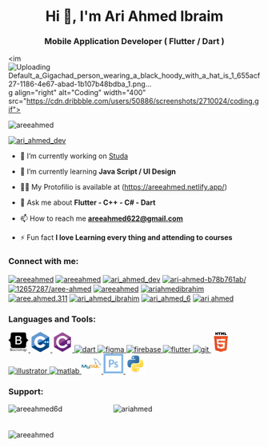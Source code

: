 <h1 align="center">Hi 👋, I'm Ari Ahmed Ibraim</h1>
<h3 align="center">Mobile Application Developer ( Flutter / Dart )</h3>

<im![Uploading Default_a_Gigachad_person_wearing_a_black_hoody_with_a_hat_is_1_655acf27-1186-4e67-abad-1b107b48bdba_1.png…]()
g align="right" alt="Coding" width="400" src="https://cdn.dribbble.com/users/50886/screenshots/2710024/coding.gif">


<p align="left"> <img src="https://komarev.com/ghpvc/?username=areeahmed&label=Profile%20views&color=0e75b6&style=flat" alt="areeahmed" /> </p>

<p align="left"> <a href="https://twitter.com/ari_ahmed_dev" target="blank"><img src="https://img.shields.io/twitter/follow/ari_ahmed_dev?logo=twitter&style=for-the-badge" alt="ari_ahmed_dev" /></a> </p>

- 🔭 I’m currently working on [Studa](https://github.com/areeahmed/studa)

- 🌱 I’m currently learning **Java Script / UI Design**

- 👨‍💻 My Protofilio is available at (https://areeahmed.netlify.app/)

- 💬 Ask me about **Flutter - C++ - C# - Dart**

- 📫 How to reach me **areeahmed622@gmail.com**

- ⚡ Fun fact **I love Learning every thing and attending to courses**

<h3 align="left">Connect with me:</h3>
<p align="left">
<a href="https://codepen.io/areeahmed" target="blank"><img align="center" src="https://raw.githubusercontent.com/rahuldkjain/github-profile-readme-generator/master/src/images/icons/Social/codepen.svg" alt="areeahmed" height="30" width="40" /></a>
<a href="https://dev.to/areeahmed" target="blank"><img align="center" src="https://raw.githubusercontent.com/rahuldkjain/github-profile-readme-generator/master/src/images/icons/Social/devto.svg" alt="areeahmed" height="30" width="40" /></a>
<a href="https://twitter.com/ari_ahmed_dev" target="blank"><img align="center" src="https://raw.githubusercontent.com/rahuldkjain/github-profile-readme-generator/master/src/images/icons/Social/twitter.svg" alt="ari_ahmed_dev" height="30" width="40" /></a>
<a href="https://linkedin.com/in/ari-ahmed-b78b761ab/" target="blank"><img align="center" src="https://raw.githubusercontent.com/rahuldkjain/github-profile-readme-generator/master/src/images/icons/Social/linked-in-alt.svg" alt="ari-ahmed-b78b761ab/" height="30" width="40" /></a>
<a href="https://stackoverflow.com/users/12657287/aree-ahmed" target="blank"><img align="center" src="https://raw.githubusercontent.com/rahuldkjain/github-profile-readme-generator/master/src/images/icons/Social/stack-overflow.svg" alt="12657287/aree-ahmed" height="30" width="40" /></a>
<a href="https://codesandbox.com/areeahmed" target="blank"><img align="center" src="https://raw.githubusercontent.com/rahuldkjain/github-profile-readme-generator/master/src/images/icons/Social/codesandbox.svg" alt="areeahmed" height="30" width="40" /></a>
<a href="https://kaggle.com/ariahmedibrahim" target="blank"><img align="center" src="https://raw.githubusercontent.com/rahuldkjain/github-profile-readme-generator/master/src/images/icons/Social/kaggle.svg" alt="ariahmedibrahim" height="30" width="40" /></a>
<a href="https://fb.com/aree.ahmed.311" target="blank"><img align="center" src="https://raw.githubusercontent.com/rahuldkjain/github-profile-readme-generator/master/src/images/icons/Social/facebook.svg" alt="aree.ahmed.311" height="30" width="40" /></a>
<a href="https://instagram.com/ari_ahmed_ibrahim" target="blank"><img align="center" src="https://raw.githubusercontent.com/rahuldkjain/github-profile-readme-generator/master/src/images/icons/Social/instagram.svg" alt="ari_ahmed_ibrahim" height="30" width="40" /></a>
<a href="https://dribbble.com/ari_ahmed_6" target="blank"><img align="center" src="https://raw.githubusercontent.com/rahuldkjain/github-profile-readme-generator/master/src/images/icons/Social/dribbble.svg" alt="ari_ahmed_6" height="30" width="40" /></a>
<a href="https://www.youtube.com/c/ari ahmed" target="blank"><img align="center" src="https://raw.githubusercontent.com/rahuldkjain/github-profile-readme-generator/master/src/images/icons/Social/youtube.svg" alt="ari ahmed" height="30" width="40" /></a>
</p>

<h3 align="left">Languages and Tools:</h3>
<p align="left"> <a href="https://getbootstrap.com" target="_blank" rel="noreferrer"> <img src="https://raw.githubusercontent.com/devicons/devicon/master/icons/bootstrap/bootstrap-plain-wordmark.svg" alt="bootstrap" width="40" height="40"/> </a> <a href="https://www.w3schools.com/cpp/" target="_blank" rel="noreferrer"> <img src="https://raw.githubusercontent.com/devicons/devicon/master/icons/cplusplus/cplusplus-original.svg" alt="cplusplus" width="40" height="40"/> </a> <a href="https://www.w3schools.com/cs/" target="_blank" rel="noreferrer"> <img src="https://raw.githubusercontent.com/devicons/devicon/master/icons/csharp/csharp-original.svg" alt="csharp" width="40" height="40"/> </a> <a href="https://dart.dev" target="_blank" rel="noreferrer"> <img src="https://www.vectorlogo.zone/logos/dartlang/dartlang-icon.svg" alt="dart" width="40" height="40"/> </a> <a href="https://www.figma.com/" target="_blank" rel="noreferrer"> <img src="https://www.vectorlogo.zone/logos/figma/figma-icon.svg" alt="figma" width="40" height="40"/> </a> <a href="https://firebase.google.com/" target="_blank" rel="noreferrer"> <img src="https://www.vectorlogo.zone/logos/firebase/firebase-icon.svg" alt="firebase" width="40" height="40"/> </a> <a href="https://flutter.dev" target="_blank" rel="noreferrer"> <img src="https://www.vectorlogo.zone/logos/flutterio/flutterio-icon.svg" alt="flutter" width="40" height="40"/> </a> <a href="https://git-scm.com/" target="_blank" rel="noreferrer"> <img src="https://www.vectorlogo.zone/logos/git-scm/git-scm-icon.svg" alt="git" width="40" height="40"/> </a> <a href="https://www.w3.org/html/" target="_blank" rel="noreferrer"> <img src="https://raw.githubusercontent.com/devicons/devicon/master/icons/html5/html5-original-wordmark.svg" alt="html5" width="40" height="40"/> </a> <a href="https://www.adobe.com/in/products/illustrator.html" target="_blank" rel="noreferrer"> <img src="https://www.vectorlogo.zone/logos/adobe_illustrator/adobe_illustrator-icon.svg" alt="illustrator" width="40" height="40"/> </a> <a href="https://www.mathworks.com/" target="_blank" rel="noreferrer"> <img src="https://upload.wikimedia.org/wikipedia/commons/2/21/Matlab_Logo.png" alt="matlab" width="40" height="40"/> </a> <a href="https://www.mysql.com/" target="_blank" rel="noreferrer"> <img src="https://raw.githubusercontent.com/devicons/devicon/master/icons/mysql/mysql-original-wordmark.svg" alt="mysql" width="40" height="40"/> </a> <a href="https://www.photoshop.com/en" target="_blank" rel="noreferrer"> <img src="https://raw.githubusercontent.com/devicons/devicon/master/icons/photoshop/photoshop-line.svg" alt="photoshop" width="40" height="40"/> </a> <a href="https://www.python.org" target="_blank" rel="noreferrer"> <img src="https://raw.githubusercontent.com/devicons/devicon/master/icons/python/python-original.svg" alt="python" width="40" height="40"/> </a> </p>

<h3 align="left">Support:</h3>
<p><a href="https://www.buymeacoffee.com/areeahmed6d"> <img align="left" src="https://cdn.buymeacoffee.com/buttons/v2/default-yellow.png" height="50" width="210" alt="areeahmed6d" /></a><a href="https://ko-fi.com/ariahmed"> <img align="left" src="https://cdn.ko-fi.com/cdn/kofi3.png?v=3" height="50" width="210" alt="ariahmed" /></a></p><br><br>

<!-- 
<p><img align="left" src="https://github-readme-stats.vercel.app/api/top-langs?username=areeahmed&show_icons=true&locale=en&layout=compact" alt="areeahmed" /></p>

<p>&nbsp;<img align="center" src="https://github-readme-stats.vercel.app/api?username=areeahmed&show_icons=true&locale=en" alt="areeahmed" /></p> -->

<p><img align="center" src="https://github-readme-streak-stats.herokuapp.com/?user=areeahmed&" alt="areeahmed" /></p>
